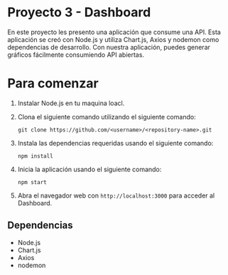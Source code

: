 # Proyecto 3 - Dashboard

En este proyecto les presento una aplicación que consume una API.
Esta aplicación se creó con Node.js y utiliza Chart.js, Axios y nodemon como dependencias de desarrollo. Con nuestra aplicación, puedes generar gráficos fácilmente consumiendo API abiertas.


# Para comenzar

1.  Instalar Node.js en tu maquina loacl.
    
2.  Clona el siguiente comando utilizando el siguiente comando:
    
    ```
    git clone https://github.com/<username>/<repository-name>.git
    
    ```
    
3.  Instala las dependencias requeridas usando el siguiente comando:
    
    ```
    npm install
    
    ```
    
4.  Inicia la aplicación usando el siguiente comando:
    
    ```
    npm start
    
    ```
    
5.  Abra el navegador web con   `http://localhost:3000`  para acceder al Dashboard.

## Dependencias
-   Node.js
-   Chart.js
-   Axios
-   nodemon
